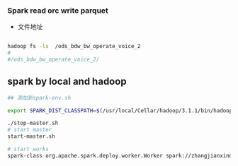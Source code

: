 
### Spark read orc write parquet


* 文件地址

```bash

hadoop fs -ls  /ods_bdw_bw_operate_voice_2
#
#/ods_bdw_bw_operate_voice_2/

```

## spark by local and hadoop



```bash
## 添加到spark-env.sh

export SPARK_DIST_CLASSPATH=$(/usr/local/Cellar/hadoop/3.1.1/bin/hadoop classpath)

./stop-master.sh
# start master
start-master.sh

# start works
spark-class org.apache.spark.deploy.worker.Worker spark://zhangjianxindeMacBook-Pro-2.local:7077

```